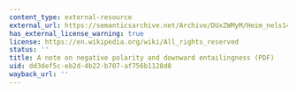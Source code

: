 ```yaml
---
content_type: external-resource
external_url: https://semanticsarchive.net/Archive/DUxZWMyM/Heim_nels14.pdf
has_external_license_warning: true
license: https://en.wikipedia.org/wiki/All_rights_reserved
status: ''
title: A note on negative polarity and downward entailingness (PDF)
uid: dd3def5c-eb2d-4b22-b707-af756b1128d8
wayback_url: ''
---
```

